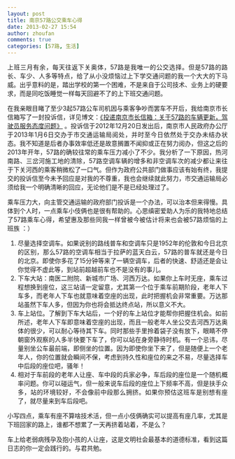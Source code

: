 ```yaml
---
layout: post
title: 南京57路公交乘车心得
date: 2013-02-27 15:54
author: zhoufan
comments: true
categories: [57路, 生活]
---
```

<p style="text-align: justify;">上班三月有余，每天往返下关奥体，57路是我唯一的公交选择。但是57路的路长、车少、人多等特点，给了从小没烦恼过上下学交通问题的我一个大大的下马威。出乎意料的是，踏出学校的第一个困难，不是来自于公司技术、业务上的硬要求，而是同吃饭睡觉一样每天回避不了的上下班交通问题。</p>
<p style="text-align: justify;">在我亲眼目睹了至少3起57路公车司机因与乘客争吵而罢车不开后，我给南京市长信箱写了一封投诉信，详见博文：<a title="投递南京市长信箱：关于57路的车辆更新，驾驶员服务态度问题" href="http://zhoufan.org/2012/12/20/a-letter-to-nanjing-mayor/" target="_blank">《投递南京市长信箱：关于57路的车辆更新，驾驶员服务态度问题》</a> 。投诉信于2012年12月20日发出后，南京市人民政府办公厅于2013年1月6日交办于市交通运输局阅处，并时至今日依然处于交办未结办状态。我不知道是后者办事效率低还是故意搁置不闻抑或正在努力阅办，但这之后的2013年开年，57路的确较往常的乘车压力减小了不少。我分析了一下原因，热河南路、三岔河施工地的清除，57路空调车辆的增多和非空调车次的减少都让来往于下关河西的乘客稍微松了一口气。但作为政府公共部门做事应该有始有终，我提交的投诉信至今未予回应是对我的不尊重，我也会继续就此努力，市交通运输局必须给我一个明确清晰的回应，无论他们是不是已经处理过了。</p>
<p style="text-align: justify;">乘车压力大，向主管交通运输的政府部门投诉是一个办法，可以治本但来得慢。具体到个人时，一点乘车小伎俩也是很有帮助的。心思缜密爱助人为乐的我特地总结了57路乘车心得，希望惠及那些同我一样曾被今被估计将来也会被57路烦恼的上班族 ：）</p>
<!--more-->
<ol>
	<li style="text-align: justify;">尽量选择空调车。如果说别的路线普车和空调车只是1952年的伦敦和今日北京的区别，那么57路的空调车相当于拉萨的蓝天白云，57路的普车就还是今日的北京。即使你多花了15分钟等来了一辆空调车，后者的快速、舒适还是会让你觉得不虚此等，到站前超越前车也不是没有的事儿。</li>
	<li style="text-align: justify;">下车大站：南医二附院、新城市广场、河西万达。如果你上车时无座，乘车过程想换到座位，这三站请一定留意，尤其第一个位于乘车前期阶段，老年人下车多，而老年人下车也就意味着空座的出现，此时把握机会非常重要。万达那站虽然下车人多，但因为你也将会抵达终点站，所以意义不大。</li>
	<li style="text-align: justify;">车上站位。了解到下车大站后，一个好的车上站位才能帮你把握住机会。如前所述，老年人下车即意味着空座的出现，而且一般老年人坐公交去河西万达奥体的很少，可以耐心等待其下车。同时那些手里拎着袋子没有放下，眼睛不停朝窗外观察的人多半快要下车了，你可以站在身旁静待时机。有一个忌讳，尽量别坐公车最前端，即侧坐的位置。因为即使你坐下来了，但是随便上一个老年人，你的位置就会瞬间不保，考虑到持久性和座位的来之不易，尽量选择车中后段的座位吧，骚年！</li>
	<li style="text-align: justify;">相对于车前段的老年人让座、车中段的兵家必争，车后段的座位是一个随机概率问题。你可以碰运气，但一般来说车后段的座位上下频率不高，但是扶手众多，站的环境较好，不会像前中段那么拥挤。如果你预估这班车是别想有座了，就尽量来到车后段吧。</li>
</ol>
<p style="text-align: justify;">小写四点，乘车有座不算啥技术活，但一点小伎俩确实可以提高有座几率，尤其是下班回家的路上，谁都不想累了一天再挤着站着，不是么？</p>
<p style="text-align: justify;">车上给老弱病残孕及抱小孩的人让座，这是文明社会最基本的道德标准，看到这篇日志的你一定会践行的。与君共勉。</p>
